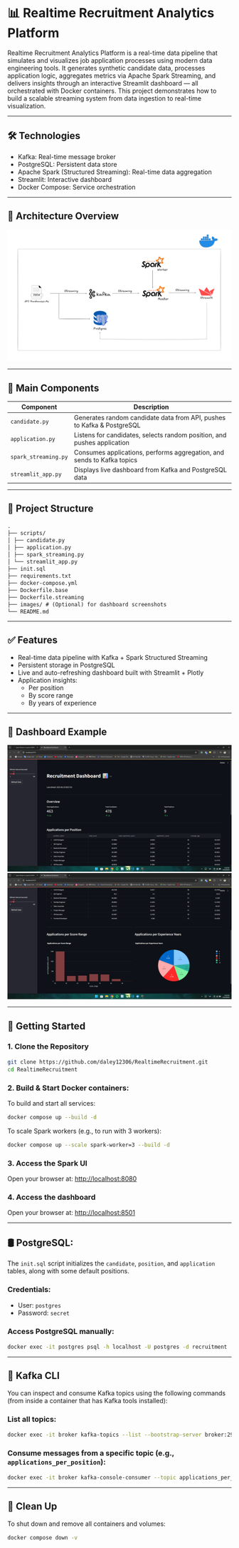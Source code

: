 # 📊 Realtime Recruitment Analytics Platform

Realtime Recruitment Analytics Platform is a real-time data pipeline that simulates and visualizes job application processes using modern data engineering tools. It generates synthetic candidate data, processes application logic, aggregates metrics via Apache Spark Streaming, and delivers insights through an interactive Streamlit dashboard — all orchestrated with Docker containers. This project demonstrates how to build a scalable streaming system from data ingestion to real-time visualization.

---

## 🛠️ Technologies

* Kafka: Real-time message broker
* PostgreSQL: Persistent data store
* Apache Spark (Structured Streaming): Real-time data aggregation
* Streamlit: Interactive dashboard
* Docker Compose: Service orchestration

---

## 🚀 Architecture Overview

![Architecture](images/architecture.png)

---

## 🧱 Main Components

| Component            | Description                                                                 |
|----------------------|-----------------------------------------------------------------------------|
| `candidate.py`       | Generates random candidate data from API, pushes to Kafka & PostgreSQL     |
| `application.py`     | Listens for candidates, selects random position, and pushes application     |
| `spark_streaming.py` | Consumes applications, performs aggregation, and sends to Kafka topics      |
| `streamlit_app.py`   | Displays live dashboard from Kafka and PostgreSQL data                      |

---

## 📂 Project Structure

```
.
├── scripts/
│ ├── candidate.py
│ ├── application.py
│ ├── spark_streaming.py
│ └── streamlit_app.py
├── init.sql
├── requirements.txt
├── docker-compose.yml
├── Dockerfile.base
├── Dockerfile.streaming
├── images/ # (Optional) for dashboard screenshots
└── README.md
```

---

## ✅ Features

* Real-time data pipeline with Kafka + Spark Structured Streaming
* Persistent storage in PostgreSQL
* Live and auto-refreshing dashboard built with Streamlit + Plotly
* Application insights:
    * Per position
    * By score range
    * By years of experience

---

## 📸 Dashboard Example

![Dashboard 1](images/dashboard1.png)
![Dashboard 2](images/dashboard2.png)

---

## 🐳 Getting Started

### 1. Clone the Repository

```bash
git clone https://github.com/daley12306/RealtimeRecruitment.git
cd RealtimeRecruitment
```

### 2. Build & Start Docker containers:

To build and start all services:

```bash
docker compose up --build -d
```
To scale Spark workers (e.g., to run with 3 workers):

```bash
docker compose up --scale spark-worker=3 --build -d
```

### 3. Access the Spark UI

Open your browser at: [http://localhost:8080](http://localhost:8080)

### 4. Access the dashboard

Open your browser at: [http://localhost:8501](http://localhost:8501)

---

## 🛢️ PostgreSQL:

The `init.sql` script initializes the `candidate`, `position`, and `application` tables, along with some default positions.

### Credentials:

* User: `postgres`
* Password: `secret`

### Access PostgreSQL manually:

```bash
docker exec -it postgres psql -h localhost -U postgres -d recruitment
```

---

## 🔗 Kafka CLI

You can inspect and consume Kafka topics using the following commands (from inside a container that has Kafka tools installed):

### List all topics:

```bash
docker exec -it broker kafka-topics --list --bootstrap-server broker:29092
```

### Consume messages from a specific topic (e.g., `applications_per_position`):

```bash
docker exec -it broker kafka-console-consumer --topic applications_per_position --bootstrap-server broker:29092
```

---

## 🪩 Clean Up

To shut down and remove all containers and volumes:

```bash
docker compose down -v
```

